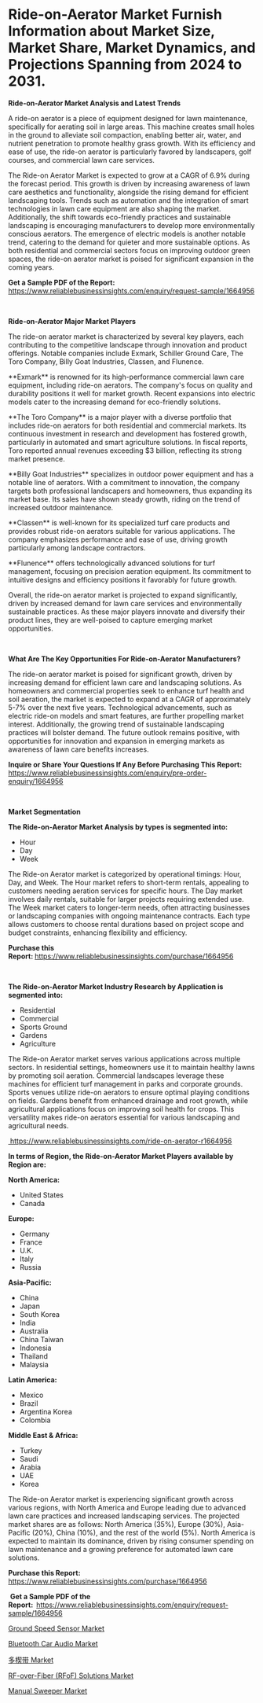 <p><h1>Ride-on-Aerator Market Furnish Information about Market Size, Market Share, Market Dynamics, and Projections Spanning from 2024 to 2031.</h1></p><p><strong>Ride-on-Aerator Market Analysis and Latest Trends</strong></p>
<p><p>A ride-on aerator is a piece of equipment designed for lawn maintenance, specifically for aerating soil in large areas. This machine creates small holes in the ground to alleviate soil compaction, enabling better air, water, and nutrient penetration to promote healthy grass growth. With its efficiency and ease of use, the ride-on aerator is particularly favored by landscapers, golf courses, and commercial lawn care services.</p><p>The Ride-on Aerator Market is expected to grow at a CAGR of 6.9% during the forecast period. This growth is driven by increasing awareness of lawn care aesthetics and functionality, alongside the rising demand for efficient landscaping tools. Trends such as automation and the integration of smart technologies in lawn care equipment are also shaping the market. Additionally, the shift towards eco-friendly practices and sustainable landscaping is encouraging manufacturers to develop more environmentally conscious aerators. The emergence of electric models is another notable trend, catering to the demand for quieter and more sustainable options. As both residential and commercial sectors focus on improving outdoor green spaces, the ride-on aerator market is poised for significant expansion in the coming years.</p></p>
<p><strong>Get a Sample PDF of the Report:&nbsp;</strong> <a href="https://www.reliablebusinessinsights.com/enquiry/request-sample/1664956?utm_campaign=97&utm_medium=2&utm_source=Github&utm_content=ia&utm_term=29092024&utm_id=ride-on-aerator">https://www.reliablebusinessinsights.com/enquiry/request-sample/1664956</a></p>
<p>&nbsp;</p>
<p><strong>Ride-on-Aerator Major Market Players</strong></p>
<p><p>The ride-on aerator market is characterized by several key players, each contributing to the competitive landscape through innovation and product offerings. Notable companies include Exmark, Schiller Ground Care, The Toro Company, Billy Goat Industries, Classen, and Flunence.</p><p>**Exmark** is renowned for its high-performance commercial lawn care equipment, including ride-on aerators. The company's focus on quality and durability positions it well for market growth. Recent expansions into electric models cater to the increasing demand for eco-friendly solutions. </p><p>**The Toro Company** is a major player with a diverse portfolio that includes ride-on aerators for both residential and commercial markets. Its continuous investment in research and development has fostered growth, particularly in automated and smart agriculture solutions. In fiscal reports, Toro reported annual revenues exceeding $3 billion, reflecting its strong market presence.</p><p>**Billy Goat Industries** specializes in outdoor power equipment and has a notable line of aerators. With a commitment to innovation, the company targets both professional landscapers and homeowners, thus expanding its market base. Its sales have shown steady growth, riding on the trend of increased outdoor maintenance.</p><p>**Classen** is well-known for its specialized turf care products and provides robust ride-on aerators suitable for various applications. The company emphasizes performance and ease of use, driving growth particularly among landscape contractors.</p><p>**Flunence** offers technologically advanced solutions for turf management, focusing on precision aeration equipment. Its commitment to intuitive designs and efficiency positions it favorably for future growth.</p><p>Overall, the ride-on aerator market is projected to expand significantly, driven by increased demand for lawn care services and environmentally sustainable practices. As these major players innovate and diversify their product lines, they are well-poised to capture emerging market opportunities.</p></p>
<p>&nbsp;</p>
<p><strong>What Are The Key Opportunities For Ride-on-Aerator Manufacturers?</strong></p>
<p><p>The ride-on aerator market is poised for significant growth, driven by increasing demand for efficient lawn care and landscaping solutions. As homeowners and commercial properties seek to enhance turf health and soil aeration, the market is expected to expand at a CAGR of approximately 5-7% over the next five years. Technological advancements, such as electric ride-on models and smart features, are further propelling market interest. Additionally, the growing trend of sustainable landscaping practices will bolster demand. The future outlook remains positive, with opportunities for innovation and expansion in emerging markets as awareness of lawn care benefits increases.</p></p>
<p><strong>Inquire or Share Your Questions If Any Before Purchasing This Report:</strong> <a href="https://www.reliablebusinessinsights.com/enquiry/pre-order-enquiry/1664956?utm_campaign=97&utm_medium=2&utm_source=Github&utm_content=ia&utm_term=29092024&utm_id=ride-on-aerator">https://www.reliablebusinessinsights.com/enquiry/pre-order-enquiry/1664956</a></p>
<p>&nbsp;</p>
<p><strong>Market Segmentation</strong></p>
<p><strong>The Ride-on-Aerator Market Analysis by types is segmented into:</strong></p>
<p><ul><li>Hour</li><li>Day</li><li>Week</li></ul></p>
<p><p>The Ride-on Aerator market is categorized by operational timings: Hour, Day, and Week. The Hour market refers to short-term rentals, appealing to customers needing aeration services for specific hours. The Day market involves daily rentals, suitable for larger projects requiring extended use. The Week market caters to longer-term needs, often attracting businesses or landscaping companies with ongoing maintenance contracts. Each type allows customers to choose rental durations based on project scope and budget constraints, enhancing flexibility and efficiency.</p></p>
<p><strong>Purchase this Report:&nbsp;</strong><a href="https://www.reliablebusinessinsights.com/purchase/1664956?utm_campaign=97&utm_medium=2&utm_source=Github&utm_content=ia&utm_term=29092024&utm_id=ride-on-aerator">https://www.reliablebusinessinsights.com/purchase/1664956</a></p>
<p>&nbsp;</p>
<p><strong>The Ride-on-Aerator Market Industry Research by Application is segmented into:</strong></p>
<p><ul><li>Residential</li><li>Commercial</li><li>Sports Ground</li><li>Gardens</li><li>Agriculture</li></ul></p>
<p><p>The Ride-on Aerator market serves various applications across multiple sectors. In residential settings, homeowners use it to maintain healthy lawns by promoting soil aeration. Commercial landscapes leverage these machines for efficient turf management in parks and corporate grounds. Sports venues utilize ride-on aerators to ensure optimal playing conditions on fields. Gardens benefit from enhanced drainage and root growth, while agricultural applications focus on improving soil health for crops. This versatility makes ride-on aerators essential for various landscaping and agricultural needs.</p></p>
<p><a href="https://www.reliablebusinessinsights.com/ride-on-aerator-r1664956?utm_campaign=97&utm_medium=2&utm_source=Github&utm_content=ia&utm_term=29092024&utm_id=ride-on-aerator">&nbsp;https://www.reliablebusinessinsights.com/ride-on-aerator-r1664956</a></p>
<p><strong>In terms of Region, the Ride-on-Aerator Market Players available by Region are:</strong></p>
<p>
    <p> <strong> North America: </strong>
        <ul>
            <li>United States</li>
            <li>Canada</li>
        </ul>
        </p> 
    <p> <strong> Europe: </strong>
        <ul>
            <li>Germany</li>
            <li>France</li>
            <li>U.K.</li>
            <li>Italy</li>
            <li>Russia</li>
        </ul>
        </p> 
    <p> <strong> Asia-Pacific: </strong>
        <ul>
            <li>China</li>
            <li>Japan</li>
            <li>South Korea</li>
            <li>India</li>
            <li>Australia</li>
            <li>China Taiwan</li>
            <li>Indonesia</li>
            <li>Thailand</li>
            <li>Malaysia</li>
        </ul>
        </p> 
    <p> <strong> Latin America: </strong>
        <ul>
            <li>Mexico</li>
            <li>Brazil</li>
            <li>Argentina Korea</li>
            <li>Colombia</li>
        </ul>
        </p> 
    <p> <strong> Middle East & Africa: </strong>
        <ul>
            <li>Turkey</li>
            <li>Saudi</li>
            <li>Arabia</li>
            <li>UAE</li>
            <li>Korea</li>
        </ul>
    </p>
    </p>
<p><p>The Ride-on Aerator market is experiencing significant growth across various regions, with North America and Europe leading due to advanced lawn care practices and increased landscaping services. The projected market shares are as follows: North America (35%), Europe (30%), Asia-Pacific (20%), China (10%), and the rest of the world (5%). North America is expected to maintain its dominance, driven by rising consumer spending on lawn maintenance and a growing preference for automated lawn care solutions.</p></p>
<p><strong>Purchase this Report: </strong><a href="https://www.reliablebusinessinsights.com/purchase/1664956?utm_campaign=97&utm_medium=2&utm_source=Github&utm_content=ia&utm_term=29092024&utm_id=ride-on-aerator">https://www.reliablebusinessinsights.com/purchase/1664956</a></p>
<p>&nbsp;<strong>Get a Sample PDF of the Report:&nbsp;&nbsp;</strong><a href="https://www.reliablebusinessinsights.com/enquiry/request-sample/1664956?utm_campaign=97&utm_medium=2&utm_source=Github&utm_content=ia&utm_term=29092024&utm_id=ride-on-aerator">https://www.reliablebusinessinsights.com/enquiry/request-sample/1664956</a></p>
<p><strong></strong></p>
<p><p><a href="https://www.linkedin.com/pulse/global-ground-speed-sensor-market-analysis-trends-forecasts-dyh9f?utm_campaign=97&utm_medium=2&utm_source=Github&utm_content=ia&utm_term=29092024&utm_id=ride-on-aerator">Ground Speed Sensor Market</a></p><p><a href="https://issuu.com/reportprime-2/docs/bluetooth-car-audio-market-size-203_9920068ccdc153?utm_campaign=97&utm_medium=2&utm_source=Github&utm_content=ia&utm_term=29092024&utm_id=ride-on-aerator">Bluetooth Car Audio Market</a></p><p><a href="https://github.com/jshortgtq/Market-Research-Report-List-1/blob/main/market.md?utm_campaign=97&utm_medium=2&utm_source=Github&utm_content=ia&utm_term=29092024&utm_id=ride-on-aerator">多楔带 Market</a></p><p><a href="https://github.com/KejsiLoshi121/Market-Research-Report-List-1/blob/main/rf-over-fiber-rfof-solutions-market.md?utm_campaign=97&utm_medium=2&utm_source=Github&utm_content=ia&utm_term=29092024&utm_id=ride-on-aerator">RF-over-Fiber (RFoF) Solutions Market</a></p><p><a href="https://www.linkedin.com/pulse/booming-manual-sweeper-market-sector-analysis-growth-projections-mcsne?utm_campaign=97&utm_medium=2&utm_source=Github&utm_content=ia&utm_term=29092024&utm_id=ride-on-aerator">Manual Sweeper Market</a></p></p>